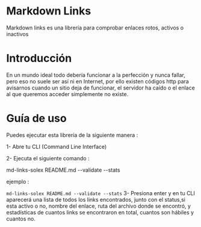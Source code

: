 # Markdown Links


Markdown links es una librería para comprobar enlaces rotos, activos o inactivos

# Introducción
En un mundo ideal todo debería funcionar a la perfección y nunca fallar, pero eso no suele ser así ni en Internet, por ello existen códigos http para avisarnos cuando un sitio deja de funcionar, el servidor ha caído o el enlace al que queremos acceder simplemente no existe.

# Guía de uso
Puedes ejecutar esta librería de la siguiente manera :

1- Abre tu CLI (Command Line Interface)

2- Ejecuta el siguiente comando :

md-links-solex README.md --validate --stats

ejemplo :

`md-links-solex README.md --validate --stats`
3- Presiona enter y en tu CLI aparecerá una lista de todos los links encontrados, junto con el status,si esta activo o no, nombre del enlace, ruta del archivo donde se encontró, y estadísticas de cuantos links se encontraron en total, cuantos son hábiles y cuantos no.

